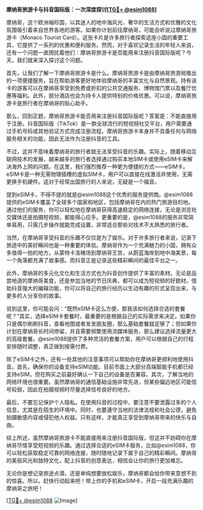 **摩纳哥旅游卡与抖音国际版：一次深度探讨[[TG💪+ @esim1088](https://t.me/s/esim1088)]**

摩纳哥，这个欧洲袖珍国，以其迷人的地中海风光、奢华的生活方式和优雅的文化氛围吸引着来自世界各地的游客。如果你计划前往摩纳哥，可能会听说过摩纳哥旅游卡（Monaco Tourist Card）。这张卡片是许多旅行者探索这座小国的重要工具，它提供了一系列的优惠和便利服务。然而，对于喜欢记录生活的年轻人来说，还有一个问题一直困扰着他们：摩纳哥旅游卡是否能用来注册抖音国际版呢？今天，我们就来深入探讨这个问题。

首先，让我们了解一下摩纳哥旅游卡是什么。摩纳哥旅游卡是由摩纳哥旅游局推出的一项便捷服务，旨在帮助游客更好地体验摩纳哥的丰富文化与自然景观。持有该卡的游客可以在摩纳哥享受到免费或折扣的公共交通服务、博物馆门票以及餐厅优惠等福利。此外，部分酒店也会为持卡人提供特别的价格优惠。可以说，摩纳哥旅游卡是旅行者在摩纳哥的贴心助手。

那么，回到正题，摩纳哥旅游卡能否用来注册抖音国际版呢？答案是：不能直接用于注册。抖音国际版（TikTok）是一款全球流行的短视频社交平台，用户需要通过手机号码或其他验证方式完成注册流程。摩纳哥旅游卡本身并不具备任何与网络服务相关的功能，因此无法作为注册抖音的工具。

不过，这并不意味着摩纳哥的旅行者就无法享受抖音的乐趣。实际上，随着移动互联网技术的发展，越来越多的旅行者选择通过购买本地SIM卡或使用eSIM卡来解决海外上网的问题。在这里，我们强烈推荐一种更为便捷的方式——eSIM卡。eSIM卡是一种无需物理插槽的虚拟SIM卡，用户可以直接在线激活并使用，无需更换手机硬件。这对于经常出国旅行的人来说，无疑是一个福音。

提到eSIM卡，不得不提的就是@esim1088这个优秀的服务提供商。@esim1088提供的eSIM卡覆盖了全球多个国家和地区，包括摩纳哥在内的热门旅游目的地。通过他们的服务，你可以轻松地在摩纳哥获得高速稳定的网络连接，无论是浏览社交媒体还是拍摄短视频，都能得心应手。更重要的是，@esim1088的服务非常简单易用，只需几步操作就能完成设置，非常适合那些对技术不太熟悉的旅行者。

当然，在摩纳哥享受抖音的乐趣不仅仅是为了娱乐。对于许多旅行者来说，记录下旅途中的美好瞬间也是一种重要的体验。摩纳哥作为一个充满魅力的小国，拥有众多值得一拍的地方。从蒙特卡洛赌场到摩纳哥王宫，从蔚蓝海岸到地中海美景，每一个角落都充满了故事感。而抖音正是记录这些精彩瞬间的最佳平台之一。

此外，摩纳哥的多元化文化和生活方式也为抖音创作提供了丰富的素材。无论是品尝地道的摩纳哥美食，还是参加当地的节日庆典，都可以成为短视频的好题材。借助抖音强大的编辑功能，你可以将自己的旅行经历以生动有趣的形式呈现出来，与更多的人分享你的故事。

说到这里，你可能会问：“既然eSIM卡这么方便，那我该如何选择合适的套餐呢？”其实，选择eSIM卡套餐时，最重要的是根据自己的实际需求来决定。如果你只是偶尔刷刷抖音，查看地图或者发发朋友圈，那么基础套餐就足够了；但如果你计划在摩纳哥长时间停留，并且需要频繁使用流媒体服务，那么建议选择流量更大的高级套餐。@esim1088提供了多种灵活的套餐方案，用户可以根据自己的行程安排随时调整，真正做到按需付费。

除了eSIM卡之外，还有一些其他的注意事项可以帮助你在摩纳哥更顺利地使用抖音。首先，确保你的设备支持eSIM功能。目前市面上大部分高端智能手机都已经支持eSIM，但在购买之前最好确认一下自己的设备是否兼容。其次，了解当地的网络环境也很重要。虽然摩纳哥的通信基础设施非常先进，但某些偏远地区可能信号较弱，因此在拍摄视频时尽量选择信号良好的地方。

最后，不要忘记保护个人隐私。在使用抖音的过程中，要注意不要泄露过多的个人信息，尤其是在陌生的环境中。同时，也要遵守当地的法律法规和社会公德，避免拍摄敏感内容或侵犯他人权益。只有这样，才能真正享受到摩纳哥带来的快乐与自由。

综上所述，虽然摩纳哥旅游卡不能直接用来注册抖音国际版，但这并不妨碍你在摩纳哥尽情享受短视频的乐趣。通过选择合适的eSIM卡服务，比如@esim1088，你可以轻松获取稳定可靠的网络连接，随时随地记录下属于自己的精彩瞬间。摩纳哥的美丽风光和独特文化，配上抖音的创意表达，相信会让你的旅行更加难忘。

无论你是想记录旅途点滴，还是单纯想要放松娱乐，摩纳哥都会给你带来意想不到的惊喜。所以，赶快行动起来吧！带上你的手机和eSIM卡，开启一段充满乐趣的摩纳哥之旅吧！

[[TG💪+ @esim1088](https://t.me/s/esim1088) ![Image](https://i.postimg.cc/4NQfJmqS/Snipaste-2025-05-13-00-14-12.png)]